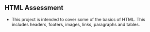 ## HTML Assessment

- This project is intended to cover some of the basics of HTML. This includes
headers, footers, images, links, paragraphs and tables.

